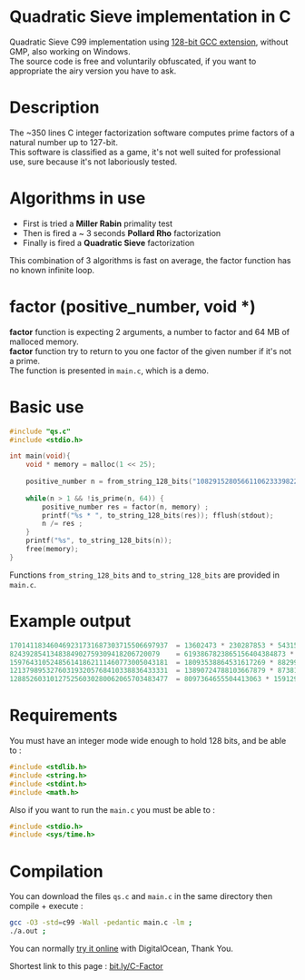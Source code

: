 # Quadratic Sieve implementation in C
Quadratic Sieve C99 implementation using [128-bit GCC extension](https://gcc.gnu.org/onlinedocs/gcc-4.8.1/gcc/_005f_005fint128.html), without GMP, also working on Windows.\
The source code is free and voluntarily obfuscated, if you want to appropriate the airy version you have to ask.

# Description
The ~350 lines C integer factorization software computes prime factors of a natural number up to 127-bit.\
This software is classified as a game, it's not well suited for professional use, sure because it's not laboriously tested.

# Algorithms in use
- First is tried a **Miller Rabin** primality test
- Then is fired a ~ 3 seconds **Pollard Rho** factorization
- Finally is fired a **Quadratic Sieve** factorization

This combination of 3 algorithms is fast on average, the factor function has no known infinite loop.

# factor (positive_number, void *)

**factor** function is expecting 2 arguments, a number to factor and 64 MB of malloced memory.\
**factor** function try to return to you one factor of the given number if it's not a prime.\
The function is presented in  `main.c`, which is a demo.

# Basic use
```c
#include "qs.c"
#include <stdio.h>

int main(void){
    void * memory = malloc(1 << 25);
    
    positive_number n = from_string_128_bits("108291528056611062333982283963");
    
    while(n > 1 && !is_prime(n, 64)) {
        positive_number res = factor(n, memory) ;
        printf("%s * ", to_string_128_bits(res)); fflush(stdout);
        n /= res ;
    }
    printf("%s", to_string_128_bits(n));
    free(memory);
}
```
Functions `from_string_128_bits` and `to_string_128_bits` are provided in `main.c`.

# Example output
```c
170141183460469231731687303715506697937  = 13602473 * 230287853 * 54315095311400476747373    took 0.1s
8243928541348384902759309418206720079    = 6193867823865156404384873 * 1330982316023         took 34.3s
159764310524856141862111460773005043181  = 18093538864531617269 * 8829909489847713049        took 30.4s
121379895327603193205768410338836433331  = 13890724788103667879 * 8738197407204819989        took 103.0s
128852603101275256030280062065703483477  = 8097364655504413063 * 15912906060576640579        took 182.4s
```
# Requirements
You must have an integer mode wide enough to hold 128 bits, and be able to : 
```c
#include <stdlib.h>
#include <string.h>
#include <stdint.h>
#include <math.h>
```
Also if you want to run the `main.c` you must be able to :
```c
#include <stdio.h>
#include <sys/time.h>
```
# Compilation
You can download the files `qs.c` and `main.c` in the same directory then compile + execute :
```sh
gcc -O3 -std=c99 -Wall -pedantic main.c -lm ;
./a.out ;
```
You can normally [try it online](https://tio.run/##vTzbbuO4ku/5CnYPOmPFdlp3y@NODw4G@7DAnAV2z7wFOYZsy7YSWU7LcjpzyX76zlaRlKpISZn04mADdEehisW6V7FIez3drdd/fpdvy022Ff/5j@VPF9/BU15m6o@L7/JyXZw3mfh0qjdFvrrefzbGqrzc2WObvKzNsUNa73GkRf7Tv//HL8t//PS3n/9NjDzx6ZPwfOfiov71MUM6lsszoPD8ZFmLx@Mpr/OnbFmeD6usEgsCg9XP61r8fiHgx4Z7SotzdhK3/t1Cvl/v00pciW26ro/VafmUrevFxYs4HY7Heq8nLWHo4lSndb4W62N5qsUp/y0DItZAzjJ7fjyWWVmLGxF4CxOuOJY79R9AKvBVesoA1Pv5Z@TPwDDEg4llk9bpLQlK86EpykFhz8gAIgZ8T8d8oxbZHL@Wfj7CZ3Gl@HI0/nwrRmpk@lkiEDc3TBWOqLL6XJVqoQbQIkNMhXcnPn8GzhTc9liJUUOV4PgA1F/AGMAaqy7EdJo3NHWWysUYV/jjhmhV43fiUngOCnNk6gMochYDyAxSXzpSkEAGcXcoE9cR47FJ88ULF/L58V8hYlt0lpRy8YlNXQBJr0ltqqXW5f/b5NUjd/RPB6T/361hv12eki4HNN4Vp/agvCwwJJBw8zKvSbiTftduJHHIDqesHklAdyLd47iVsx2HSRnetwoxhCqRLYR8L6mXlJIxiJHhlc5IThAfyMmdiUIiPt6wQclhGwzWx8NjWmUjFS0Ub8X@NBF8oNqfWjOCvysIX7A8LipG8I4EWrR/aBZRBRIcTFdcXjIA8c4wv1brtukR/oV4NzKWlsgaU5gqSP2n4@BqYJempWqqlKkjH5b3HM7FX0pi0jxmJ0vVMDKkapQD491wPfHHH4xLyy1buQDyXjuRAFkBIf33flgPwhZbeiwMjdmYeCSfiPuJeEAdtPgmoliYqrJ11BMbJvDfAw8Q7eQCJj/AMvCrYDjuOzgKxHHvGBhaTqXOizsx1ljk3/d3kFS5SSy6y99bLjed3mNOIHYXNtXmmvcqto1v@Nid@CiscDQw@058uBkCfbnoPjG1TvmSfBzpAc9ymzhomPfpvGqSw6s@bhor1wV6VdX/iouqg4HNAWsnLRHQnZR8@4Im3Nk6MIuRVLTc2vbb4yiG@mW6b5fVCu8obJTKWGvEmhvDssCnUkj/mJx/tCDHPPKKH2xKNRnpQtj404la2BjXSwyugAtMZA3Tu8wrOn3XqxLpeXZIl3alIg4lRWlOrtNrdelm8xarG1TrK@p8gxp71DfuU99nJkasQzqqnParckCF4wEV9iwzuIqtTvQqjOYYYplauF5VuM@ttLbJn96c1r60@a1RDGm5Ih13tWWUE3IFVO7CQvGFUCA7qR01UpCQ25srmBkUr@ebvqAtUbRkyngLVKsSvA@@pVoW1JWz6IUY2oWA8sWlqdgfB4H/AJ39MPgWiltvcHFKBk3YHEgE9g@K2lBYpdSFbuQOyaOVicwjFVdw388XYh6q/7Qf8OXi9RHzry9k50ZJYwjNqG88sejHAA7aEPjF2GF1otxVBcuhz2hUetiebe8wpRl4lieevlS14Ypq59D6HOz5G@nrTYjpaKpLQLER9diMSc21ABgHRtYWQWyL47EaSSJGm@N5VUAko6DGi1XGyo21/6PYyiIDEE6ebZWjkrf08bE6opB@d1/AckjK6sV1I0O@8thaGLeMXmem1ALHctew/wbuX9lvO8y2USQja/88Noof2QJotjmjYdKubrSOpK@R8A0rfY0zI38sTF1goG8s6lJNBFlL3VzyGEZ5Wb9UsDaE7thIqzRlgUNsI2foEAo84@93tmMwiB4Op0IhV/GM1pEFou/0FTZmJDM4wpppQcZ3pd6@QViTQSFNusLhhY/2W7s3AFvLOn8s8jW8PZbLw3FzLo4jGyrtNhVWTaruYDxunIEeo9omQ/FQHx4X4uNH8TUTqYxCx6esAj/4Ch4hJA2pTdo1lTUr3KAAlCxvMKN5kMZWqAcYREXBMj/K/6dqSBYs@DdE15X6SydZqIWAFiBq5dD8FczGUT57hXNhsLNVFx8kKUZ/BsqB0/Kxyg9ZR5LlRJzLU74rs414GJJTqqSEIp6IzURkE7GdiN2ibXXsJ1hMtRGgRA9Xfg7P6PJN30zIVz7BlmB5YRzP5z7Agwa2KcZ8VGT2/FhJ@Z4OaVEISf7pmu3yJL6RXgD@G0lksQMb2tCHsOM@@27yNz9JfBkRS5BMoMKOXHSO/jXC0RkO4oPntU9B@0Rv582T37715y3Ceey1GIMWUdBOD9uxsJ0etm@jdixql4nbGfGsXSZyQ1pn1kLM2vmzdn7SjiXt2JzYcYlbl9h1aSnPSxJay3PnJCeC9wlhwMTHRmlaSI8RwUa0oh9HMenFi2mZmBDOmG4IYUII5@yRYBnnc9JaGEY@8eiTBfhMycSj7zMjIADi0Sc1@xF7JB7jucd49IlHPyYspFh/RosTj37CTLB9DNwWNlCcKMuczdmKASkvIOMOmMmS8oKQPbbUBWSsAVlrwIwUlO75bElSWUAqC4iHgAw0ID2FZKEhGV9Ifhj6xKSXRDPmgWHA3I38jRQVMi8k1sKIVif3C0lJIeMSjCFkzhgSa2FCaMgaw3kLEJHHRcRa5Hv0SAAhcelDoHRJsBELIER5RORGZFMR2VRENhURpdGcxSDykCD2fJe4jEkpMZlbTEYVe2yUYhnpIw7ZI00LSbChH4eMy5jsLWbRkYdHAiDWYrKvmJQwc9kjcRmBU8Y8sLbrzMj7Z2RJM7KkGTExI5efkT5mROksZkvOZxFzkhkL4aSUGblDQoaSUJxKfPZIAZ@ITliOmrnBnIW7hJhISMYJUZ6QuBMyqoRknFBISli6SUiXiQ/KJC7nZDNzYmJO4p5ThJ1TIJqTzczJ5udE9Jz55Tz0E@aXczL8OVE@J3LnZB1znh9ZwnNZxnM9Ns4jkBv73IYgq/IMyxCwlOiynOiypOjG/JnNjRl8wnP13PXNbM0QsDToMg553jfSOyt6PJ/B@AwmYpwHEAmZw8JLNolR75EqPJ6xvYQtyIj1WY3i86LDY5yH82jG/Mhjmdtj@RoYYchYgeIzFfgRe54xGFZp6NyrFocoxAsIeMkAmQp8JvaAcRUwFbD0DbUU4Ql8Bu/PeMrzA754wIwmYBUTy79ewMQezFltxvQfMgmGrMALWSjx3SgIEyZ2lma9kBd9IUPALDxkNhIysYfMRsKEPwcs84KN8kqRJVwvTHjFyRaZ8/KT1Z@M24jZSBSy8ZBxHoK9cmuPGCcR4yRiKmDZF54ZTMLmMhthadaLWU3uR0liVOUx0xvLwh7LvV7MDChm@oyZF8QRe@aFNy94ZkkU8QgXs2gUM1HHnBMm9hkjdsaImjEVsCTrzVjpE7iR73Kxz5hhzZgKZkwFM@bDMyZqlmHhme0imNgTVkIHAZT7PMiwXOslzGgSRlTC3DFhtpAwW0iYa7K8Cs@sAouglOF@njCK54xillxhE8S2PgHfEbFxFvnmzDXnM3I1qORjXuXCSzYp4ZsqhtjYbNG2xqVoB6HdY8@0yXFZhANPi3kqh5cMGdt1uRFDHPNnBsO2Ty7bP7kJWzzhW0M3Sly@OOPEY9Sz7bDPUqTPNsQ@2xH7HtsjeiGbGwXOv@pnwdtTN2KNt5OwqTgRe9kWF@9gHBsnC@xUqdbTeLx3jNO6h@nUOPWRwzs1fwcS0jc4rHYRoByN1HU9R1ymzu1uPJYXcXDMqdJyMwL6sNmDz8eDbi63q2yOaqENzMl0jzrFCzsTsUU2Fvjqw43Yyssroy0@b5wFa71@3edFhlCfhZT0Fh8c60YGot/Kswf49elGrOTvTzddSHyhjsAETupvUW5kZ6x0kMhLkCmSNgydaWi7eb7RnbP1sazz8pz13CLZL0Q@nSL@DfaM128hqrMKTmx7ci6/DabH1IlMTy91@Xj82ukiPnf7sdnzY3ewfL0Ty28kPqNay8UCETUG@jzIKBDwLBk1@ISp9iGdHlY9Q7VqP0Z5S0ni7Jx0raosfei9ItVzI@7qkB2Wp7pK892@Hqmhx5pOjaWfICHLZVrXVb4619lyORqlhWzKjiLPb61EX@tqfAvQ4PENQIBnj/DKLYwsa/nCwV285/dSaQtfHbQsq/1x1N9CLyfmddrTOi3aC3x6DHvEUw8b0zfC10eANh7sHmuHVmFAtZL14Te82SilX@gwYJ55j8cpesfKVikEkjo/ZMdzLXawWClWv4p6nykqRVrtzoesrK87ZpBih12z0nanzWNQpHaNPMm4MLFv0dCp63rQjtayaV7aMWU8xhd4zLVGZwQJY6grVYhbQ7zaiB/h91Rgvx8PAcDPVajLVNjLVAhswt5LE/QA6A8JdEORTHO3fUX7Q5rXBz@tKR@rXwdPCdQJgXEb5VRnj1Lj8oq4OjzAv2N1gjCRJwfqAl17Z06eg8Ka4H/1RJxhcTXenlPIo8orcVjioRJAwWO1RGfQS5tXwsXV8/L05ZxWGSx@Zbw88avlf1@CguF/oPLqF/iHZ4dLcJmsXqKIFtZdWSwQHPs0Qr2SuU1D5afy@@Y8Oj@lqyK7NjOzhsMjW2VfMNoc6IqP8hwIT3Ph1SdMUTglfQUQs3im1c7QT2HGVXO5AJlY4Q3plM6hbU5SYXIBA49Ztc3WoFMpzOsWVXu21BhL5rxJMOpIpxXHSCZjV2djL8E7Klvu6@hjLFQ1q0nb2loZTjmVWgm8Rf7pmYeimrK1zahaAswMwgisc81yI8Ctsl1eCpDAppKh/pRnT1mj39/YyaA0UnV8LrboA8VxV@ibBuapuia9iYwjw86hFMjyosCcVcgz@WIE2K4Utu2j44DqfadFgSbgy4p1Q27naMfQDoOhiuck7dWTxotuGkCWjfEGqr8QBRjhBn@Nm6sD6nTPkH1rD8UEamYZrZq6QUv5g4BXMFfe7FJWW@iA1ZOuaVLfjRuECORJI9ISOE7v/Rm0LZMIScBYE@AjAd2bN9YFjc6ROmItVFWdN1X1VlfVW6qq84HbP205DZJFaTYE7nqEA/ZboEfs/goXQ7LFmZN@3reoPdwK4Nlss4q6xmzDIilKQFB7Dl5jgn3Fj0oi/XkQiJEXifGDDvvmTh8jVtrqveT1B0wMhSNvDzqDC0qO9@pk@n5w2WYFWN7XLPbr2vi5l/EC5b3XyDWae42mB0H3itaVcqjxWO40Fq@@RyHbMC9mZLamoQ/65gQToV2nYEQY6bnTxscxfgQK8l4WYGMRqT8fqNYhF4AIqMKFOKRlusuwsrrgTnYPsWlDK0NS7YQbHYXGIkBYhwP7NjDOHxvRXX@IQGZrF43bfP1LF4NvgbTlgA36CwDeM0CzVrChCc1Yljn8VpAsKFQstcoIG4u1hklApjUyCrDC32BNHzCVF3KDfCVXXwxv0vEtMX27u7vmH6IDQCB0IrRFZRMryNjo7heWXL4F4cuFETvRe/WFVQfvzjwo/PJVp@@QKRqyHpayu2v1ccFbeZtw1PfGvVNYr2T0aWKbdHCqmJiBWXqTxlbYcslU@NmpX538KYndYBjJ2rcgksAMasZGp/lZyZgxFVeNx45FX@hfqTrwI4eDfD@Wl5KsQbzm6qAAbFhjDYxDi@F7wStViSoNpMiNgc15LV22OZL0k3LNWQQ7XMUG4Edr1deSrIGC2ynYRtuUQtoujcaPXWIMUII1CxY40nJfuxBs@cyDZbGDr6XZ9i3u3qEq@9@0Bj6c5sDK14@/6vj6gIF4MiyqiRGm7R@IsLeIQV663zhcqiiW16aOxw//x/vO7XZ3J/5506bEd4ZheI7TjTvaZbfKFreNg26dbsTL2oiHEaxTl4LsbnEfihF6ezdUm@6QqGzINLQaYL@pNLFTmhiSmaE1Dav@yL5hoob95S/BJVn@N5Dlc7L8byDL/0uyXi4GS94MdT2sq2/TmZnD8Tr7jakb/BRIO5aZ5c5wjQq1s9477U@3e@4jeuCfeCEfHhzeh@/7aUhqZT0MWjHQ/2dKu@qCJNiTv6iVas5sffW@9dV3aC37ShvxBviZTiGvetJepAvbn6K5fJqYe@wW61a1UDxM0fIiuorkeOOaLvI7@JEpw3UZ6kpjsEuCLZUEI/zgY6Y2mSj83mhDlumDZQ5ZZTq4wUkndm7Zskxg8d/5iIri5fQKDu9uaC5@ChjFgNMvzz1QWAqdxdAHNumDHhJJ7fRc0r/E@@RPiN66mS9FvaZQHssNN26k19j@rK67HxKaTrd32HLFVq7xeXq@8NBk785aW/bh8GNqsItNsT0Lm1Vs1@reXNPvWi1k22ql@uJ4irVSAGun59AlFbJD@11WbvLtxZ/md3IcO1/T8aav80hPp6ySX@dxgder86KQzXHVKU@rKv1VfM3rvWrGNV@vIY5b7EVD@Qs2B@9h0ioTv2XVUdRZdcjLtM42151W8pXInrN13x1z1T/We8fuudCVJOS1xvKi7SiL9niALpCb7qSwyV0wLF3SwVLb01ETL7v9JmrLdjqyb2nGEozlDrLlCgJYyejS5@EYqaX0wEAaMWmpTLWeuh6m86d6PcaOuXwEd8ZtYf/prNODRyO4EbgDPfUAWEJkh2H9VQ/1hCciTByHtVjBtP4OBpVV0/9KV3kJBnWqT9e9SeRVRb6hSZe2HWOkQ/c5F@pjBrKP/PVYPeC5VIpNerDwdQqEbZRDpLw/3S8wrbHU1lh/Sixx35Iu3vxJvp72jz6OfqeNd8El5E@k0VJK0hVyyQ6/rxq6XWGcDDX29SKDxGN1fMo3IAdcbn0sIVLkWbmGXFunDxkIRsUZkZYbilyen0xXeU2nNBBis11WXV/wbwPaVkfZ/IDpSxyBGafmg36y4DrR0Sifpz@pY9xOQNiFfoP/XwnPxd3sSXbApuJ79/v@L7LgLNZHVHNZD9IPptl8U5AksD526OeEgpFbn0yU0063oatTCIc@pKcHeW5qHJrpgzQh28e6ZoM10dPBw9@773k1I1HgJ4Pw90fMgPik/tfmYHdSUv0dMWBDCKU6AypDrTFl2eFJNg5Hp9vpdHWn5aq/UmZs2/PpdoUV43vX84MwimfJ/P3tRl47tb5YIpWtrY944NNznEqfFpfnpOBdh@NTNsLo5MmDwbWDZ3n2SqlaCSPyRzxL6suxygR6Uqv8spdDmpfykN5RIjDyFtZgECCOa/WVV36k8fcmLYxWvdb@PvHwLqs/96MkxMunoZf4eP02ns18d66VSx6sHFh@@wCPqnFoNFv6L1R0gh8L7dLst6P3H9Bz3oNvdw0bv7sFjzK2xfm0H4GkjmdeLcmAhgtxMRPafpztZZRtlWXN2RPo5M8//2e9LdLd6c9pcfhf) with DigitalOcean, Thank You.

Shortest link to this page : [bit.ly/C-Factor](https://bit.ly/C-Factor)
